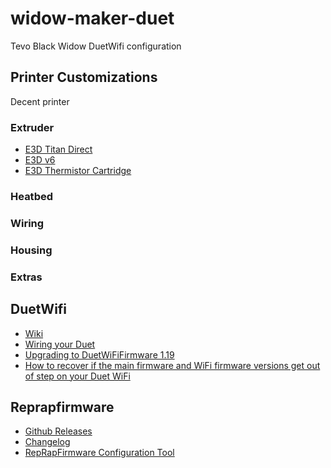 # widow-maker-duet
Tevo Black Widow DuetWifi configuration 

## Printer Customizations
Decent printer

### Extruder
- [E3D Titan Direct](https://e3d-online.dozuki.com/c/Titan)
- [E3D v6](https://e3d-online.dozuki.com/c/V6)
- [E3D Thermistor Cartridge](https://e3d-online.dozuki.com/Item/Thermistor_Cartridge)

### Heatbed 

### Wiring

### Housing

### Extras


## DuetWifi
- [Wiki](https://duet3d.dozuki.com/)
- [Wiring your Duet](https://duet3d.dozuki.com/Guide/2.%29+Wiring+your+Duet/9)
- [Upgrading to DuetWiFiFirmware 1.19](https://duet3d.dozuki.com/Wiki/Installing_and_Updating_Firmware#Section_Upgrading_to_DuetWiFiFirmware_1_Num_19)
- [How to recover if the main firmware and WiFi firmware versions get out of step on your Duet WiFi](https://duet3d.dozuki.com/Wiki/Installing_and_Updating_Firmware#Section_How_to_recover_if_the_main_firmware_and_WiFi_firmware_versions_get_out_of_step_on_your_Duet_WiFi)

## Reprapfirmware
- [Github Releases](https://github.com/dc42/RepRapFirmware/releases)
- [Changelog](https://github.com/dc42/RepRapFirmware/blob/dev/WHATS_NEW.md)
- [RepRapFirmware Configuration Tool](https://reprapfirmware.org/)

